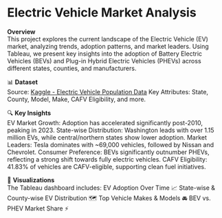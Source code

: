 # Electric Vehicle Market Analysis

**Overview** <br>
This project explores the current landscape of the Electric Vehicle (EV) market, analyzing trends, adoption patterns, and market leaders. Using Tableau, we present key insights into the adoption of Battery Electric Vehicles (BEVs) and Plug-in Hybrid Electric Vehicles (PHEVs) across different states, counties, and manufacturers.

📊 **Dataset**<br>
Source: [Kaggle - Electric Vehicle Population Data](https://www.kaggle.com/datasets/ratikkakkar/electric-vehicle-population-data)
Key Attributes: State, County, Model, Make, CAFV Eligibility, and more.


🔍 **Key Insights**<br>
EV Market Growth: Adoption has accelerated significantly post-2010, peaking in 2023.
State-wise Distribution: Washington leads with over 1.15 million EVs, while central/northern states show lower adoption.
Market Leaders: Tesla dominates with ~69,000 vehicles, followed by Nissan and Chevrolet.
Consumer Preference: BEVs significantly outnumber PHEVs, reflecting a strong shift towards fully electric vehicles.
CAFV Eligibility: 41.83% of vehicles are CAFV-eligible, supporting clean fuel initiatives.


📌 **Visualizations**<br>
The Tableau dashboard includes:
EV Adoption Over Time 📈
State-wise & County-wise EV Distribution 🗺️
Top Vehicle Makes & Models 🚘
BEV vs. PHEV Market Share ⚡
